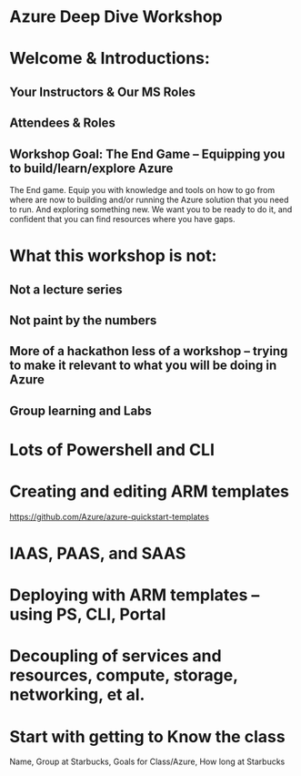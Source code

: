 # Azure Deep Dive Workshop 
 
# Welcome & Introductions: 
## Your Instructors & Our MS Roles 
## Attendees & Roles 
## Workshop Goal: The End Game – Equipping you to build/learn/explore Azure 
 
The End game. Equip you with knowledge and tools on how to go from where are now to building and/or running the Azure solution that you need to run.  And exploring something new. We want you to be ready to do it, and confident that you can find resources where you have gaps.  
 
# What this workshop is not:  
## Not a lecture series  
## Not paint by the numbers  
## More of a hackathon less of a workshop – trying to make it relevant to what you will be doing in Azure 
## Group learning and Labs 

# Lots of Powershell and CLI
# Creating and editing ARM templates 
https://github.com/Azure/azure-quickstart-templates 

# IAAS, PAAS, and SAAS
# Deploying with ARM templates – using PS, CLI, Portal  
 
# Decoupling of services and resources, compute, storage, networking, et al.  
 
# Start with getting to Know the class
Name, Group at Starbucks, Goals for Class/Azure, How long at Starbucks

